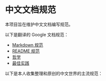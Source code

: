 # 中文文档规范

本项目旨在维护中文文档编写规范。

以下是翻译的 Google 文档规范：
* [Markdown 规范](/markdown.md)
* [README 规范](/READMEs.md)
* [哲学](/philosophy.md)
* [最佳实践](/best_practices.md)

以下是本人收集整理和原创的中文世界的主流规范：
